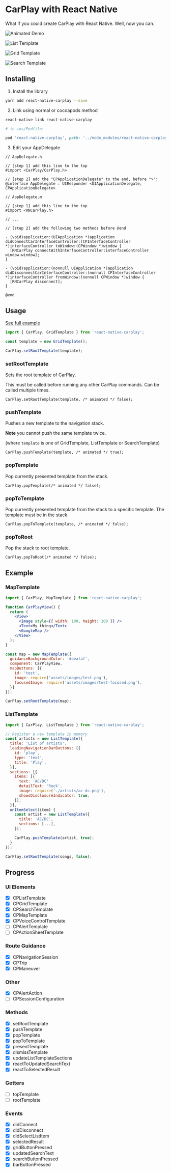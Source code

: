 # CarPlay with React Native

What if you could create CarPlay with React Native. Well, now you can.

![Animated Demo](https://media.giphy.com/media/Ffa4hukA3YMLh6U8fl/giphy.gif)

![List Template](.github/list-template.png)

![Grid Template](.github/grid-template.png)

![Search Template](.github/search-template.png)

## Installing

1. Install the library

```bash
yarn add react-native-carplay --save
```

2. Link using normal or cocoapods method
```bash
react-native link react-native-carplay
```
```ruby
# in ios/Podfile:

pod 'react-native-carplay', path: '../node_modules/react-native-carplay'
```

3. Edit your AppDelegate


```objc
// AppDelegate.h

// [step 1] add this line to the top
#import <CarPlay/CarPlay.h>

// [step 2] add the "CPApplicationDelegate" to the end, before ">":
@interface AppDelegate : UIResponder <UIApplicationDelegate, CPApplicationDelegate>
```

```objc
// AppDelegate.m

// [step 1] add this line to the top
#import <RNCarPlay.h>

// ...

// [step 2] add the following two methods before @end

- (void)application:(UIApplication *)application didConnectCarInterfaceController:(CPInterfaceController *)interfaceController toWindow:(CPWindow *)window {
  [RNCarPlay connectWithInterfaceController:interfaceController window:window];
}

- (void)application:(nonnull UIApplication *)application didDisconnectCarInterfaceController:(nonnull CPInterfaceController *)interfaceController fromWindow:(nonnull CPWindow *)window {
  [RNCarPlay disconnect];
}

@end
```

## Usage

[See full example](https://github.com/birkir/react-native-carplay/blob/master/example/src/App.tsx)

```jsx
import { CarPlay, GridTemplate } from 'react-native-carplay';

const template = new GridTemplate();

CarPlay.setRootTemplate(template);
```

### setRootTemplate

Sets the root template of CarPlay.

This must be called before running any other CarPlay commands. Can be called multiple times.

```tsx
CarPlay.setRootTemplate(template, /* animated */ false);
```

### pushTemplate

Pushes a new template to the navigation stack.

**Note** you cannot push the same template twice.

(where `template` is one of GridTemplate, ListTemplate or SearchTemplate)

```tsx
CarPlay.pushTemplate(template, /* animated */ true);
```

### popTemplate

Pop currently presented template from the stack.

```tsx
CarPlay.popTemplate(/* animated */ false);
```

### popToTemplate

Pop currently presented template from the stack to a specific template. The template must be in the stack.

```tsx
CarPlay.popToTemplate(template, /* animated */ false);
```

### popToRoot

Pop the stack to root template.

```tsx
CarPlay.popToRoot(/* animated */ false);
```

## Example

### MapTemplate

```jsx
import { CarPlay, MapTemplate } from 'react-native-carplay';

function CarPlayView() {
  return (
    <View>
      <Image style={{ width: 100, height: 100 }} />
      <Text>My thing</Text>
      <GoogleMap />
    </View>
  );
}

const map = new MapTemplate({
  guidanceBackgroundColor: '#aeafaf',
  component: CarPlayView,
  mapButtons: [{
    id: 'test',
    image: require('assets/images/test.png'),
    focusedImage: require('assets/images/test-focused.png'),
  }]
});

CarPlay.setRootTemplate(map);
```

### ListTemplate

```jsx
import { CarPlay, ListTemplate } from 'react-native-carplay';

// Register a new template in memory
const artists = new ListTemplate({
  title: 'List of artists',
  leadingNavigationBarButtons: [{
    id: 'play',
    type: 'text',
    title: 'Play',
  }],
  sections: [{
    items: [{
      text: 'AC/DC'
      detailText: 'Rock',
      image: require('./artists/ac-dc.png'),
      showsDisclosureIndicator: true,
    }],
  }],
  onItemSelect(item) {
    const artist = new ListTemplate({
      title: 'AC/DC',
      sections: [...],
    });

    CarPlay.pushTemplate(artist, true);
  }
});

CarPlay.setRootTemplate(songs, false);
```

## Progress

### UI Elements

- [x] CPListTemplate
- [x] CPGridTemplate
- [x] CPSearchTemplate
- [x] CPMapTemplate
- [x] CPVoiceControlTemplate
- [ ] CPAlertTemplate
- [ ] CPActionSheetTemplate

### Route Guidance

- [x] CPNavigationSession
- [x] CPTrip
- [x] CPManeuver

### Other

- [x] CPAlertAction
- [ ] CPSessionConfiguration

### Methods

- [x] setRootTemplate
- [x] pushTemplate
- [x] popTemplate
- [x] popToTemplate
- [x] presentTemplate
- [x] dismissTemplate
- [x] updateListTemplateSections
- [x] reactToUpdatedSearchText
- [x] reactToSelectedResult

### Getters

- [ ] topTemplate
- [ ] rootTemplate

### Events

- [x] didConnect
- [x] didDisconnect
- [x] didSelectListItem
- [x] selectedResult
- [x] gridButtonPressed
- [x] updatedSearchText
- [x] searchButtonPressed
- [x] barButtonPressed
